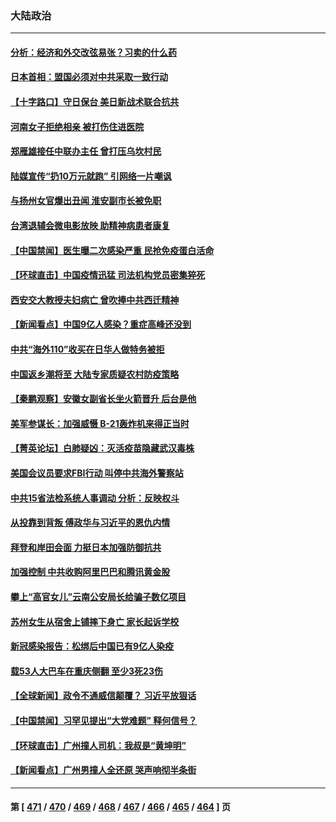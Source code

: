 ### 大陆政治
---
#### [分析：经济和外交改弦易张？习卖的什么药](../../pages/ncid277/n13905805.md) 
#### [日本首相：盟国必须对中共采取一致行动](../../pages/ncid277/n13906985.md) 
#### [【十字路口】守日保台 美日新战术联合抗共](../../pages/ncid277/n13906919.md) 
#### [河南女子拒绝相亲 被打伤住进医院](../../pages/ncid277/n13906872.md) 
#### [郑雁雄接任中联办主任 曾打压乌坎村民](../../pages/ncid277/n13906758.md) 
#### [陆媒宣传“扔10万元就跑” 引网络一片嘲讽](../../pages/ncid277/n13906849.md) 
#### [与扬州女官爆出丑闻 淮安副市长被免职](../../pages/ncid277/n13906852.md) 
#### [台湾退辅会微电影放映 助精神病患者康复](../../pages/ncid277/n13906774.md) 
#### [【中国禁闻】医生曝二次感染严重 民抢免疫蛋白活命](../../pages/ncid277/n13906516.md) 
#### [【环球直击】中国疫情迅猛 司法机构党员密集猝死](../../pages/ncid277/n13906502.md) 
#### [西安交大教授夫妇病亡 曾吹捧中共西迁精神](../../pages/ncid277/n13906790.md) 
#### [【新闻看点】中国9亿人感染？重症高峰还没到](../../pages/ncid277/n13906593.md) 
#### [中共“海外110”收买在日华人做特务被拒](../../pages/ncid277/n13906538.md) 
#### [中国返乡潮将至 大陆专家质疑农村防疫策略](../../pages/ncid277/n13906547.md) 
#### [【秦鹏观察】安徽女副省长坐火箭晋升 后台是他](../../pages/ncid277/n13906578.md) 
#### [美军参谋长：加强威慑 B-21轰炸机来得正当时](../../pages/ncid277/n13906555.md) 
#### [【菁英论坛】白肺疑凶：灭活疫苗隐藏武汉毒株](../../pages/ncid277/n13906520.md) 
#### [美国会议员要求FBI行动 叫停中共海外警察站](../../pages/ncid277/n13906485.md) 
#### [中共15省法检系统人事调动 分析：反映权斗](../../pages/ncid277/n13905726.md) 
#### [从投靠到背叛 傅政华与习近平的恩仇内情](../../pages/ncid277/n13905220.md) 
#### [拜登和岸田会面 力挺日本加强防御抗共](../../pages/ncid277/n13906473.md) 
#### [加强控制 中共收购阿里巴巴和腾讯黄金股](../../pages/ncid277/n13906441.md) 
#### [攀上“高官女儿”云南公安局长给骗子数亿项目](../../pages/ncid277/n13906323.md) 
#### [苏州女生从宿舍上铺摔下身亡 家长起诉学校](../../pages/ncid277/n13906246.md) 
#### [新冠感染报告：松绑后中国已有9亿人染疫](../../pages/ncid277/n13906094.md) 
#### [载53人大巴车在重庆侧翻 至少3死23伤](../../pages/ncid277/n13906240.md) 
#### [【全球新闻】政令不通威信颠覆？ 习近平放狠话](../../pages/ncid277/n13906114.md) 
#### [【中国禁闻】习罕见提出“大党难题” 释何信号？](../../pages/ncid277/n13905739.md) 
#### [【环球直击】广州撞人司机：我叔是“黄坤明”](../../pages/ncid277/n13905733.md) 
#### [【新闻看点】广州男撞人全还原 哭声响彻半条街](../../pages/ncid277/n13905824.md) 

---
#### 第 [ [471](./471.md) / [470](./470.md) / [469](./469.md) / [468](./468.md) / [467](./467.md) / [466](./466.md) / [465](./465.md) / [464](./464.md) ] 页
